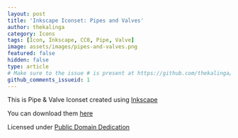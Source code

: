 ```yaml
---
layout: post
title: 'Inkscape Iconset: Pipes and Valves'
author: thekalinga
category: Icons
tags: [Icon, Inkscape, CC0, Pipe, Valve]
image: assets/images/pipes-and-valves.png
featured: false
hidden: false
type: article
# Make sure to the issue # is present at https://github.com/thekalinga/thekalinga.in-comments/issues
github_comments_issueid: 1
---
```


This is Pipe & Valve Iconset created using [Inkscape](https://inkscape.org/en/)

You can download them [here](/assets/iconset/pipes-and-valves.svg)

Licensed under [Public Domain Dedication](https://creativecommons.org/publicdomain/zero/1.0/)
